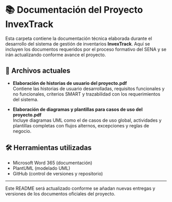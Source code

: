 # 📚 Documentación del Proyecto InvexTrack

Esta carpeta contiene la documentación técnica elaborada durante el desarrollo del sistema de gestión de inventarios **InvexTrack**. Aquí se incluyen los documentos requeridos por el proceso formativo del SENA y se irán actualizando conforme avance el proyecto.

## 📄 Archivos actuales

- **Elaboración de historias de usuario del proyecto.pdf**  
  Contiene las historias de usuario desarrolladas, requisitos funcionales y no funcionales, criterios SMART y trazabilidad con los requerimientos del sistema.

- **Elaboración de diagramas y plantillas para casos de uso del proyecto.pdf**  
  Incluye diagramas UML como el de casos de uso global, actividades y plantillas completas con flujos alternos, excepciones y reglas de negocio.

## 🛠️ Herramientas utilizadas

- Microsoft Word 365 (documentación)
- PlantUML (modelado UML)
- GitHub (control de versiones y repositorio)


---

Este README será actualizado conforme se añadan nuevas entregas y versiones de los documentos oficiales del proyecto.
